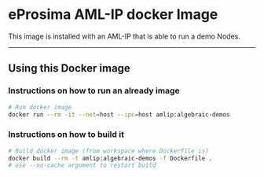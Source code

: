 # eProsima AML-IP docker Image

This image is installed with an AML-IP that is able to run a demo Nodes.

---

## Using this Docker image

### Instructions on how to run an already image

```sh
# Run docker image
docker run --rm -it --net=host --ipc=host amlip:algebraic-demos
```

### Instructions on how to build it

```sh
# Build docker image (from workspace where Dockerfile is)
docker build --rm -t amlip:algebraic-demos -f Dockerfile .
# use --no-cache argument to restart build
```
